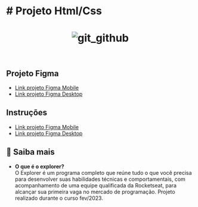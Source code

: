# # Projeto Html/Css

<h1 align="center">
  <img alt="git_github" title="git_github" src="https://i.imgur.com/d6ZUEB9.png" />
</h1>

<br>

## Projeto Figma

* [Link projeto Figma Mobile](https://www.figma.com/file/jt1HFl3kru0NHIZTaCqTm5/Stage-03---Mobile-First-(Copy)?node-id=0%3A1&t=2MZJiY05Ldcgbv01-0) <br>
* [Link projeto Figma Desktop](https://www.figma.com/file/6zzsZDYZC3XXdk0Zcyoy3a/Stage-03---Grid-com-anima%C3%A7%C3%B5es-(Copy)?node-id=0%3A1&t=hXr0XdINlxFnjOjB-0) <br>

## Instruções

* [Link projeto Figma Mobile](https://efficient-sloth-d85.notion.site/Mobile-first-3355d7df0aa24efcb4287f69b3859928) <br>
* [Link projeto Figma Desktop](https://efficient-sloth-d85.notion.site/Grid-com-anima-es-5ea8b6051189446ebcda9914f7ac4dc9) <br>

## 🚀 Saiba mais

- <strong>O que é o explorer?</strong> <br>
O Explorer é um programa completo que reúne tudo o que você precisa para desenvolver suas habilidades técnicas e comportamentais, com acompanhamento de uma equipe qualificada da Rocketseat, para alcançar sua primeira vaga no mercado de programação.
Projeto realizado durante o curso fev/2023.
